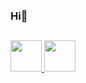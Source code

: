 ### Hi👋

<!--
**realrootboy/realrootboy** is a ✨ _special_ ✨ repository because its `README.md` (this file) appears on your GitHub profile.

Here are some ideas to get you started:

- 🔭 I’m currently working on ...
- 🌱 I’m currently learning ...
- 👯 I’m looking to collaborate on ...
- 🤔 I’m looking for help with ...
- 💬 Ask me about ...
- 📫 How to reach me: ...
- 😄 Pronouns: ...
- ⚡ Fun fact: ...
-->


##

<div style="display: flex">
<a href="https:github.com/realrootboy">
<img style="height: 50px" src="https://github-readme-stats.vercel.app/api?username=realrootboy&show_icons=true&theme=chartreuse-dark&include_all_commits=true&count_private=true"/>
<img style="height: 50px" src="https://github-readme-stats.vercel.app/api/top-langs/?username=realrootboy&layout=compact&langs_count=10&theme=chartreuse-dark"/>
</div>

##
